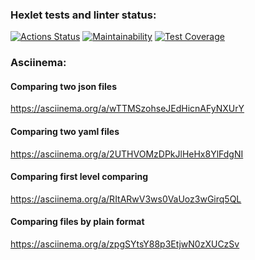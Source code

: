 ### Hexlet tests and linter status:
[![Actions Status](https://github.com/Holedesu/java-project-71/actions/workflows/hexlet-check.yml/badge.svg)](https://github.com/Holedesu/java-project-71/actions)
[![Maintainability](https://api.codeclimate.com/v1/badges/7744d985bc0b8a582a09/maintainability)](https://codeclimate.com/github/Holedesu/java-project-71/maintainability)
[![Test Coverage](https://api.codeclimate.com/v1/badges/7744d985bc0b8a582a09/test_coverage)](https://codeclimate.com/github/Holedesu/java-project-71/test_coverage)
### Asciinema:
#### Comparing two json files
https://asciinema.org/a/wTTMSzohseJEdHicnAFyNXUrY
#### Comparing two yaml files
https://asciinema.org/a/2UTHVOMzDPkJlHeHx8YlFdgNI
#### Comparing first level comparing 
https://asciinema.org/a/RItARwV3ws0VaUoz3wGirq5QL
#### Comparing files by plain format
https://asciinema.org/a/zpgSYtsY88p3EtjwN0zXUCzSv